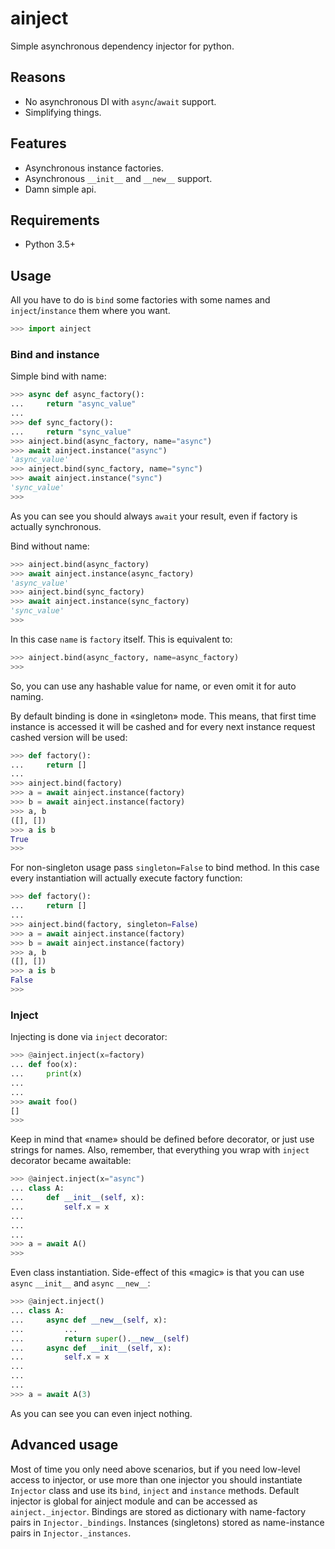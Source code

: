 # ainject
Simple asynchronous dependency injector for python.

## Reasons
* No asynchronous DI with `async`/`await` support.
* Simplifying things.

## Features
* Asynchronous instance factories.
* Asynchronous `__init__` and `__new__` support.
* Damn simple api.

## Requirements
* Python 3.5+

## Usage
All you have to do is `bind` some factories with some names and
`inject`/`instance` them where you want.
``` python
>>> import ainject
```
### Bind and instance
Simple bind with name:
``` python
>>> async def async_factory():
...     return "async_value"
...
>>> def sync_factory():
...     return "sync_value"
>>> ainject.bind(async_factory, name="async")
>>> await ainject.instance("async")
'async_value'
>>> ainject.bind(sync_factory, name="sync")
>>> await ainject.instance("sync")
'sync_value'
>>>
```
As you can see you should always `await` your result, even if factory is actually synchronous.

Bind without name:
``` python
>>> ainject.bind(async_factory)
>>> await ainject.instance(async_factory)
'async_value'
>>> ainject.bind(sync_factory)
>>> await ainject.instance(sync_factory)
'sync_value'
>>>
```
In this case `name` is `factory` itself. This is equivalent to:
``` python
>>> ainject.bind(async_factory, name=async_factory)
>>>
```
So, you can use any hashable value for name, or even omit it for auto naming.

By default binding is done in «singleton» mode. This means, that first time instance is accessed it will be cashed and for every next instance request cashed version will be used:
``` python
>>> def factory():
...     return []
...
>>> ainject.bind(factory)
>>> a = await ainject.instance(factory)
>>> b = await ainject.instance(factory)
>>> a, b
([], [])
>>> a is b
True
>>>
```
For non-singleton usage pass `singleton=False` to bind method. In this case every instantiation will actually execute factory function:
``` python
>>> def factory():
...     return []
...
>>> ainject.bind(factory, singleton=False)
>>> a = await ainject.instance(factory)
>>> b = await ainject.instance(factory)
>>> a, b
([], [])
>>> a is b
False
>>>
```
### Inject
Injecting is done via `inject` decorator:
``` python
>>> @ainject.inject(x=factory)
... def foo(x):
...     print(x)
...     
...
>>> await foo()
[]
>>>
```
Keep in mind that «name» should be defined before decorator, or just use strings for names. Also, remember, that everything you wrap with `inject` decorator became awaitable:
``` python
>>> @ainject.inject(x="async")
... class A:
...     def __init__(self, x):
...         self.x = x
...         
...     
...
>>> a = await A()
>>>
```
Even class instantiation. Side-effect of this «magic» is that you can use `async` `__init__` and `async` `__new__`:
``` python
>>> @ainject.inject()
... class A:
...     async def __new__(self, x):
...         ...
...         return super().__new__(self)
...     async def __init__(self, x):
...         self.x = x
...         
...     
...
>>> a = await A(3)
```
As you can see you can even inject nothing.

## Advanced usage
Most of time you only need above scenarios, but if you need low-level access to injector, or use more than one injector you should instantiate `Injector` class and use its `bind`, `inject` and `instance` methods. Default injector is global for ainject module and can be accessed as `ainject._injector`. Bindings are stored as dictionary with name-factory pairs in `Injector._bindings`. Instances (singletons) stored as name-instance pairs in `Injector._instances`.
